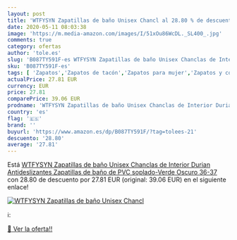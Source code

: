 ```yaml
---
layout: post
title: 'WTFYSYN Zapatillas de baño Unisex Chancl al 28.80 % de descuento'
date: 2020-05-11 08:03:38
image: 'https://m.media-amazon.com/images/I/51xOu86WcDL._SL400_.jpg'
comments: true
category: ofertas
author: 'tole.es'
slug: 'B087TY591F-es WTFYSYN Zapatillas de baño Unisex Chanclas de Interior...'
sku: 'B087TY591F-es'
tags: [ 'Zapatos','Zapatos de tacón','Zapatos para mujer','Zapatos y complementos','chanclas', ]
actualPrice: 27.81 EUR
currency: EUR
price: 27.81
comparePrice: 39.06 EUR
prodname: 'WTFYSYN Zapatillas de baño Unisex Chanclas de Interior Durian Antideslizantes  Zapatillas de baño de PVC soplado-Verde Oscuro 36-37'
country: 'es'
flag: '🇪🇸'
brand: ''
buyurl: 'https://www.amazon.es/dp/B087TY591F/?tag=tolees-21'
descuento: '28.80'
average: '27.81'
---
```


Está [WTFYSYN Zapatillas de baño Unisex Chanclas de Interior Durian Antideslizantes  Zapatillas de baño de PVC soplado-Verde Oscuro 36-37](https://www.amazon.es/dp/B087TY591F/?tag=tolees-21) con 28.80 de descuento por 27.81 EUR (original: 39.06 EUR) en el siguiente enlace!

[![WTFYSYN Zapatillas de baño Unisex Chancl](https://m.media-amazon.com/images/I/51xOu86WcDL._SL400_.jpg)](https://www.amazon.es/dp/B087TY591F/?tag=tolees-21)

ℹ️:


[🛒 Ver la oferta!!](https://www.amazon.es/dp/B087TY591F/?tag=tolees-21)
